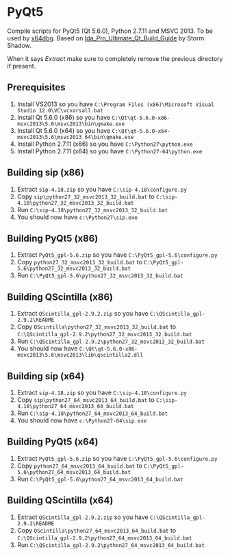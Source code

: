 # PyQt5

Compile scripts for PyQt5 (Qt 5.6.0), Python 2.7.11 and MSVC 2013. To be used by [x64dbg](http://x64dbg.com). Based on [Ida_Pro_Ultimate_Qt_Build_Guide](https://github.com/techbliss/Ida_Pro_Ultimate_Qt_Build_Guide) by Storm Shadow.

When it says *Extract* make sure to completely remove the previous directory if present.

## Prerequisites

1. Install VS2013 so you have `C:\Program Files (x86)\Microsoft Visual Studio 12.0\VC\vcvarsall.bat`
2. Install Qt 5.6.0 (x86) so you have `C:\Qt\qt-5.6.0-x86-msvc2013\5.6\msvc2013\bin\qmake.exe`
3. Install Qt 5.6.0 (x64) so you have `C:\Qt\qt-5.6.0-x64-msvc2013\5.6\msvc2013_64\bin\qmake.exe`
4. Install Python 2.7.11 (x86) so you have `C:\Python27\python.exe`
5. Install Python 2.7.11 (x64) so you have `C:\Python27-64\python.exe`

## Building sip (x86)

1. Extract `sip-4.18.zip` so you have `C:\sip-4.18\configure.py`
2. Copy `sip\python27_32_msvc2013_32_build.bat` to `C:\sip-4.18\python27_32_msvc2013_32_build.bat`
3. Run `C:\sip-4.18\python27_32_msvc2013_32_build.bat`
4. You should now have `c:\Python27\sip.exe`

## Building PyQt5 (x86)

1. Extract `PyQt5_gpl-5.6.zip` so you have `C:\PyQt5_gpl-5.6\configure.py`
2. Copy `python27_32_msvc2013_32_build.bat` to `C:\PyQt5_gpl-5.6\python27_32_msvc2013_32_build.bat`
3. Run `C:\PyQt5_gpl-5.6\python27_32_msvc2013_32_build.bat`

## Building QScintilla (x86)

1. Extract `QScintilla_gpl-2.9.2.zip` so you have `C:\QScintilla_gpl-2.9.2\README`
2. Copy `QScintilla\python27_32_msvc2013_32_build.bat` to `C:\QScintilla_gpl-2.9.2\python27_32_msvc2013_32_build.bat`
3. Run `C:\QScintilla_gpl-2.9.2\python27_32_msvc2013_32_build.bat`
4. You should now have `C:\Qt\qt-5.6.0-x86-msvc2013\5.6\msvc2013\lib\qscintilla2.dll`

## Building sip (x64)

1. Extract `sip-4.18.zip` so you have `C:\sip-4.18\configure.py`
2. Copy `sip\python27_64_msvc2013_64_build.bat` to `C:\sip-4.18\python27_64_msvc2013_64_build.bat`
3. Run `C:\sip-4.18\python27_64_msvc2013_64_build.bat`
4. You should now have `c:\Python27-64\sip.exe`

## Building PyQt5 (x64)

1. Extract `PyQt5_gpl-5.6.zip` so you have `C:\PyQt5_gpl-5.6\configure.py`
2. Copy `python27_64_msvc2013_64_build.bat` to `C:\PyQt5_gpl-5.6\python27_64_msvc2013_64_build.bat`
3. Run `C:\PyQt5_gpl-5.6\python27_64_msvc2013_64_build.bat`

## Building QScintilla (x64)

1. Extract `QScintilla_gpl-2.9.2.zip` so you have `C:\QScintilla_gpl-2.9.2\README`
2. Copy `QScintilla\python27_64_msvc2013_64_build.bat` to `C:\QScintilla_gpl-2.9.2\python27_64_msvc2013_64_build.bat`
3. Run `C:\QScintilla_gpl-2.9.2\python27_64_msvc2013_64_build.bat`
